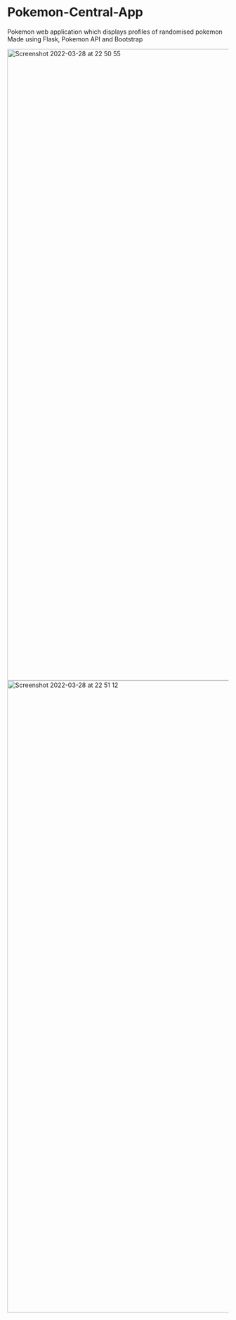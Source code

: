 # Pokemon-Central-App
Pokemon web application which displays profiles of randomised pokemon
Made using Flask, Pokemon API and Bootstrap

<img width="1438" alt="Screenshot 2022-03-28 at 22 50 55" src="https://user-images.githubusercontent.com/83304758/160493357-e82fdcfd-598d-425c-af5c-3ff296b781e4.png">

<img width="1440" alt="Screenshot 2022-03-28 at 22 51 12" src="https://user-images.githubusercontent.com/83304758/160493369-8dd63166-12d4-424f-a243-053c196b6c1c.png">

